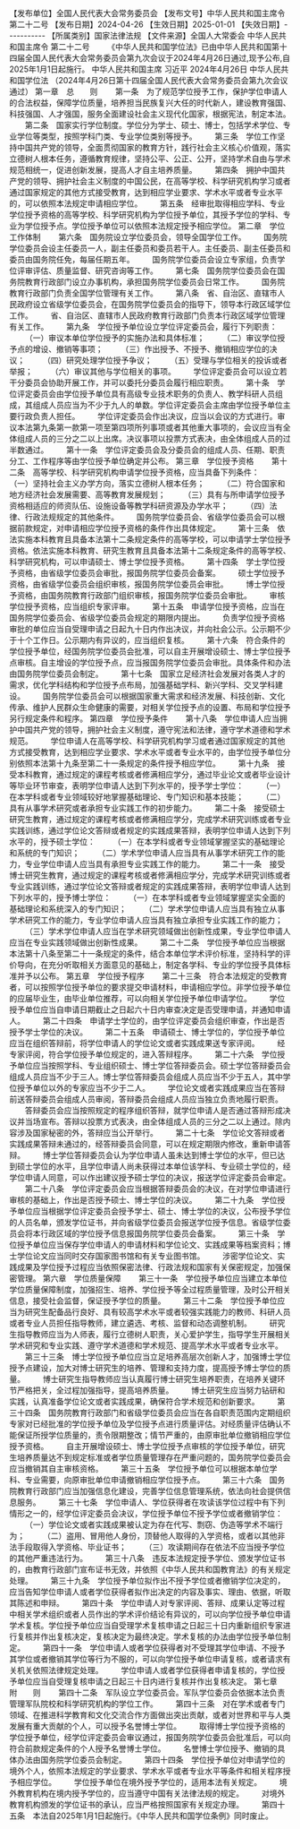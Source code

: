 【发布单位】全国人民代表大会常务委员会
  【发布文号】中华人民共和国主席令第二十二号
  【发布日期】2024-04-26
  【生效日期】2025-01-01
  【失效日期】-----------
  【所属类别】国家法律法规
  【文件来源】全国人大常委会
中华人民共和国主席令
第二十二号
  《中华人民共和国学位法》已由中华人民共和国第十四届全国人民代表大会常务委员会第九次会议于2024年4月26日通过,现予公布,自2025年1月1日起施行。
中华人民共和国主席 习近平
2024年4月26日
中华人民共和国学位法
（2024年4月26日第十四届全国人民代表大会常务委员会第九次会议通过）
第一章 总  则
  第一条 为了规范学位授予工作，保护学位申请人的合法权益，保障学位质量，培养担当民族复兴大任的时代新人，建设教育强国、科技强国、人才强国，服务全面建设社会主义现代化国家，根据宪法，制定本法。
  第二条 国家实行学位制度。学位分为学士、硕士、博士，包括学术学位、专业学位等类型，按照学科门类、专业学位类别等授予。
  第三条 学位工作坚持中国共产党的领导，全面贯彻国家的教育方针，践行社会主义核心价值观，落实立德树人根本任务，遵循教育规律，坚持公平、公正、公开，坚持学术自由与学术规范相统一，促进创新发展，提高人才自主培养质量。
  第四条 拥护中国共产党的领导、拥护社会主义制度的中国公民，在高等学校、科学研究机构学习或者通过国家规定的其他方式接受教育，达到相应学业要求、学术水平或者专业水平的，可以依照本法规定申请相应学位。
  第五条 经审批取得相应学科、专业学位授予资格的高等学校、科学研究机构为学位授予单位，其授予学位的学科、专业为学位授予点。学位授予单位可以依照本法规定授予相应学位。
第二章 学位工作体制
  第六条 国务院设立学位委员会，领导全国学位工作。
  国务院学位委员会设主任委员一人，副主任委员和委员若干人。主任委员、副主任委员和委员由国务院任免，每届任期五年。
  国务院学位委员会设立专家组，负责学位评审评估、质量监督、研究咨询等工作。
  第七条 国务院学位委员会在国务院教育行政部门设立办事机构，承担国务院学位委员会日常工作。
  国务院教育行政部门负责全国学位管理有关工作。
  第八条 省、自治区、直辖市人民政府设立省级学位委员会，在国务院学位委员会的指导下，领导本行政区域学位工作。
  省、自治区、直辖市人民政府教育行政部门负责本行政区域学位管理有关工作。
  第九条 学位授予单位设立学位评定委员会，履行下列职责：
  （一）审议本单位学位授予的实施办法和具体标准；
  （二）审议学位授予点的增设、撤销等事项；
  （三）作出授予、不授予、撤销相应学位的决议；
  （四）研究处理学位授予争议；
  （五）受理与学位相关的投诉或者举报；
  （六）审议其他与学位相关的事项。
  学位评定委员会可以设立若干分委员会协助开展工作，并可以委托分委员会履行相应职责。
  第十条 学位评定委员会由学位授予单位具有高级专业技术职务的负责人、教学科研人员组成，其组成人员应当为不少于九人的单数。学位评定委员会主席由学位授予单位主要行政负责人担任。
  学位评定委员会作出决议，应当以会议的方式进行。审议本法第九条第一款第一项至第四项所列事项或者其他重大事项的，会议应当有全体组成人员的三分之二以上出席。决议事项以投票方式表决，由全体组成人员的过半数通过。
  第十一条 学位评定委员会及分委员会的组成人员、任期、职责分工、工作程序等由学位授予单位确定并公布。
第三章 学位授予资格
  第十二条 高等学校、科学研究机构申请学位授予资格，应当具备下列条件：
  （一）坚持社会主义办学方向，落实立德树人根本任务；
  （二）符合国家和地方经济社会发展需要、高等教育发展规划；
  （三）具有与所申请学位授予资格相适应的师资队伍、设施设备等教学科研资源及办学水平；
  （四）法律、行政法规规定的其他条件。
  国务院学位委员会、省级学位委员会可以根据前款规定，对申请相应学位授予资格的条件作出具体规定。
  第十三条 依法实施本科教育且具备本法第十二条规定条件的高等学校，可以申请学士学位授予资格。依法实施本科教育、研究生教育且具备本法第十二条规定条件的高等学校、科学研究机构，可以申请硕士、博士学位授予资格。
  第十四条 学士学位授予资格，由省级学位委员会审批，报国务院学位委员会备案。
  硕士学位授予资格，由省级学位委员会组织审核，报国务院学位委员会审批。
  博士学位授予资格，由国务院教育行政部门组织审核，报国务院学位委员会审批。
  审核学位授予资格，应当组织专家评审。
  第十五条 申请学位授予资格，应当在国务院学位委员会、省级学位委员会规定的期限内提出。
  负责学位授予资格审批的单位应当自受理申请之日起九十日内作出决议，并向社会公示。公示期不少于十个工作日。公示期内有异议的，应当组织复核。
  第十六条 符合条件的学位授予单位，经国务院学位委员会批准，可以自主开展增设硕士、博士学位授予点审核。自主增设的学位授予点，应当报国务院学位委员会审批。具体条件和办法由国务院学位委员会制定。
  第十七条 国家立足经济社会发展对各类人才的需求，优化学科结构和学位授予点布局，加强基础学科、新兴学科、交叉学科建设。
  国务院学位委员会可以根据国家重大需求和经济发展、科技创新、文化传承、维护人民群众生命健康的需要，对相关学位授予点的设置、布局和学位授予另行规定条件和程序。
第四章 学位授予条件
  第十八条 学位申请人应当拥护中国共产党的领导，拥护社会主义制度，遵守宪法和法律，遵守学术道德和学术规范。
  学位申请人在高等学校、科学研究机构学习或者通过国家规定的其他方式接受教育，达到相应学业要求、学术水平或者专业水平的，由学位授予单位分别依照本法第十九条至第二十一条规定的条件授予相应学位。
  第十九条 接受本科教育，通过规定的课程考核或者修满相应学分，通过毕业论文或者毕业设计等毕业环节审查，表明学位申请人达到下列水平的，授予学士学位：
  （一）在本学科或者专业领域较好地掌握基础理论、专门知识和基本技能；
  （二）具有从事学术研究或者承担专业实践工作的初步能力。
  第二十条 接受硕士研究生教育，通过规定的课程考核或者修满相应学分，完成学术研究训练或者专业实践训练，通过学位论文答辩或者规定的实践成果答辩，表明学位申请人达到下列水平的，授予硕士学位：
  （一）在本学科或者专业领域掌握坚实的基础理论和系统的专门知识；
  （二）学术学位申请人应当具有从事学术研究工作的能力，专业学位申请人应当具有承担专业实践工作的能力。
  第二十一条 接受博士研究生教育，通过规定的课程考核或者修满相应学分，完成学术研究训练或者专业实践训练，通过学位论文答辩或者规定的实践成果答辩，表明学位申请人达到下列水平的，授予博士学位：
  （一）在本学科或者专业领域掌握坚实全面的基础理论和系统深入的专门知识；
  （二）学术学位申请人应当具有独立从事学术研究工作的能力，专业学位申请人应当具有独立承担专业实践工作的能力；
  （三）学术学位申请人应当在学术研究领域做出创新性成果，专业学位申请人应当在专业实践领域做出创新性成果。
  第二十二条 学位授予单位应当根据本法第十八条至第二十一条规定的条件，结合本单位学术评价标准，坚持科学的评价导向，在充分听取相关方面意见的基础上，制定各学科、专业的学位授予具体标准并予以公布。
第五章 学位授予程序
  第二十三条 符合本法规定的受教育者，可以按照学位授予单位的要求提交申请材料，申请相应学位。非学位授予单位的应届毕业生，由毕业单位推荐，可以向相关学位授予单位申请学位。
  学位授予单位应当自申请日期截止之日起六十日内审查决定是否受理申请，并通知申请人。
  第二十四条 申请学士学位的，由学位评定委员会组织审查，作出是否授予学士学位的决议。
  第二十五条 申请硕士、博士学位的，学位授予单位应当在组织答辩前，将学位申请人的学位论文或者实践成果送专家评阅。
  经专家评阅，符合学位授予单位规定的，进入答辩程序。
  第二十六条 学位授予单位应当按照学科、专业组织硕士、博士学位答辩委员会。硕士学位答辩委员会组成人员应当不少于三人。博士学位答辩委员会组成人员应当不少于五人，其中学位授予单位以外的专家应当不少于二人。
  学位论文或者实践成果应当在答辩前送答辩委员会组成人员审阅，答辩委员会组成人员应当独立负责地履行职责。
  答辩委员会应当按照规定的程序组织答辩，就学位申请人是否通过答辩形成决议并当场宣布。答辩以投票方式表决，由全体组成人员的三分之二以上通过。除内容涉及国家秘密的外，答辩应当公开举行。
  第二十七条 学位论文答辩或者实践成果答辩未通过的，经答辩委员会同意，可以在规定期限内修改，重新申请答辩。
  博士学位答辩委员会认为学位申请人虽未达到博士学位的水平，但已达到硕士学位的水平，且学位申请人尚未获得过本单位该学科、专业硕士学位的，经学位申请人同意，可以作出建议授予硕士学位的决议，报送学位评定委员会审定。
  第二十八条 学位评定委员会应当根据答辩委员会的决议，在对学位申请进行审核的基础上，作出是否授予硕士、博士学位的决议。
  第二十九条 学位授予单位应当根据学位评定委员会授予学士、硕士、博士学位的决议，公布授予学位的人员名单，颁发学位证书，并向省级学位委员会报送学位授予信息。省级学位委员会将本行政区域的学位授予信息报国务院学位委员会备案。
  第三十条 学位授予单位应当保存学位申请人的申请材料和学位论文、实践成果等档案资料；博士学位论文应当同时交存国家图书馆和有关专业图书馆。
  涉密学位论文、实践成果及学位授予过程应当依照保密法律、行政法规和国家有关保密规定，加强保密管理。
第六章 学位质量保障
  第三十一条 学位授予单位应当建立本单位学位质量保障制度，加强招生、培养、学位授予等全过程质量管理，及时公开相关信息，接受社会监督，保证授予学位的质量。
  第三十二条 学位授予单位应当为研究生配备品行良好、具有较高学术水平或者较强实践能力的教师、科研人员或者专业人员担任指导教师，建立遴选、考核、监督和动态调整机制。
  研究生指导教师应当为人师表，履行立德树人职责，关心爱护学生，指导学生开展相关学术研究和专业实践、遵守学术道德和学术规范、提高学术水平或者专业水平。
  第三十三条 博士学位授予单位应当立足培养高层次创新人才，加强博士学位授予点建设，加大对博士研究生的培养、管理和支持力度，提高授予博士学位的质量。
  博士研究生指导教师应当认真履行博士研究生培养职责，在培养关键环节严格把关，全过程加强指导，提高培养质量。
  博士研究生应当努力钻研和实践，认真准备学位论文或者实践成果，确保符合学术规范和创新要求。
  第三十四条 国务院教育行政部门和省级学位委员会应当在各自职责范围内定期组织专家对已经批准的学位授予单位及学位授予点进行质量评估。对经质量评估确认不能保证所授学位质量的，责令限期整改；情节严重的，由原审批单位撤销相应学位授予资格。
  自主开展增设硕士、博士学位授予点审核的学位授予单位，研究生培养质量达不到规定标准或者学位质量管理存在严重问题的，国务院学位委员会应当撤销其自主审核资格。
  第三十五条 学位授予单位可以根据本单位学科、专业需要，向原审批单位申请撤销相应学位授予点。
  第三十六条 国务院教育行政部门应当加强信息化建设，完善学位信息管理系统，依法向社会提供信息服务。
  第三十七条 学位申请人、学位获得者在攻读该学位过程中有下列情形之一的，经学位评定委员会决议，学位授予单位不授予学位或者撤销学位：
  （一）学位论文或者实践成果被认定为存在代写、剽窃、伪造等学术不端行为；
  （二）盗用、冒用他人身份，顶替他人取得的入学资格，或者以其他非法手段取得入学资格、毕业证书；
  （三）攻读期间存在依法不应当授予学位的其他严重违法行为。
  第三十八条 违反本法规定授予学位、颁发学位证书的，由教育行政部门宣布证书无效，并依照《中华人民共和国教育法》的有关规定处理。
  第三十九条 学位授予单位拟作出不授予学位或者撤销学位决定的，应当告知学位申请人或者学位获得者拟作出决定的内容及事实、理由、依据，听取其陈述和申辩。
  第四十条 学位申请人对专家评阅、答辩、成果认定等过程中相关学术组织或者人员作出的学术评价结论有异议的，可以向学位授予单位申请学术复核。学位授予单位应当自受理学术复核申请之日起三十日内重新组织专家进行复核并作出复核决定，复核决定为最终决定。学术复核的办法由学位授予单位制定。
  第四十一条 学位申请人或者学位获得者对不受理其学位申请、不授予其学位或者撤销其学位等行为不服的，可以向学位授予单位申请复核，或者请求有关机关依照法律规定处理。
  学位申请人或者学位获得者申请复核的，学位授予单位应当自受理复核申请之日起三十日内进行复核并作出复核决定。
第七章 附  则
  第四十二条 军队设立学位委员会。军队学位委员会依据本法负责管理军队院校和科学研究机构的学位工作。
  第四十三条 对在学术或者专门领域、在推进科学教育和文化交流合作方面做出突出贡献，或者对世界和平与人类发展有重大贡献的个人，可以授予名誉博士学位。
  取得博士学位授予资格的学位授予单位，经学位评定委员会审议通过，报国务院学位委员会批准后，可以向符合前款规定条件的个人授予名誉博士学位。
  名誉博士学位授予、撤销的具体办法由国务院学位委员会制定。
  第四十四条 学位授予单位对申请学位的境外个人，依照本法规定的学业要求、学术水平或者专业水平等条件和相关程序授予相应学位。
  学位授予单位在境外授予学位的，适用本法有关规定。
  境外教育机构在境内授予学位的，应当遵守中国有关法律法规的规定。
  对境外教育机构颁发的学位证书的承认，应当严格按照国家有关规定办理。
  第四十五条 本法自2025年1月1日起施行。《中华人民共和国学位条例》同时废止。
